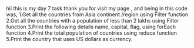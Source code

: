 hii this is my day 7 task 
thank you for visit my page , and being in this code was,
1.Get all the countries from Asia continent /region using Filter function
2.Get all the countries with a population of less than 2 lakhs using Filter function
3.Print the following details name, capital, flag, using forEach function
4.Print the total population of countries using reduce function
 5.Print the country that uses US dollars as currency.
